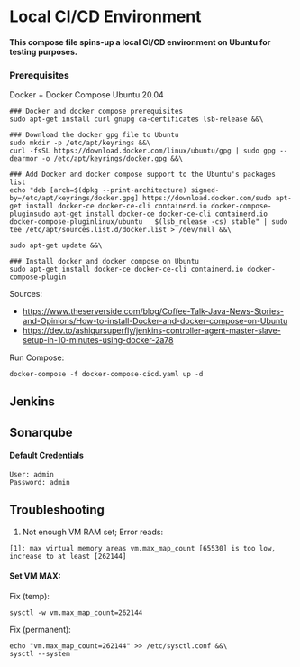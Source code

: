 # Local CI/CD Environment

#### This compose file spins-up a local CI/CD environment on Ubuntu for testing purposes. <br>


### Prerequisites
Docker + Docker Compose Ubuntu 20.04

```shell
### Docker and docker compose prerequisites
sudo apt-get install curl gnupg ca-certificates lsb-release &&\

### Download the docker gpg file to Ubuntu
sudo mkdir -p /etc/apt/keyrings &&\
curl -fsSL https://download.docker.com/linux/ubuntu/gpg | sudo gpg --dearmor -o /etc/apt/keyrings/docker.gpg &&\

### Add Docker and docker compose support to the Ubuntu's packages list
echo "deb [arch=$(dpkg --print-architecture) signed-by=/etc/apt/keyrings/docker.gpg] https://download.docker.com/sudo apt-get install docker-ce docker-ce-cli containerd.io docker-compose-pluginsudo apt-get install docker-ce docker-ce-cli containerd.io docker-compose-pluginlinux/ubuntu   $(lsb_release -cs) stable" | sudo tee /etc/apt/sources.list.d/docker.list > /dev/null &&\

sudo apt-get update &&\
 
### Install docker and docker compose on Ubuntu
sudo apt-get install docker-ce docker-ce-cli containerd.io docker-compose-plugin
```
Sources: 
- https://www.theserverside.com/blog/Coffee-Talk-Java-News-Stories-and-Opinions/How-to-install-Docker-and-docker-compose-on-Ubuntu
- https://dev.to/ashiqursuperfly/jenkins-controller-agent-master-slave-setup-in-10-minutes-using-docker-2a78

Run Compose:
```shell
docker-compose -f docker-compose-cicd.yaml up -d
```

## Jenkins

## Sonarqube

#### Default Credentials ###
```shell
User: admin
Password: admin
```

## Troubleshooting
1. Not enough VM RAM set; Error reads:
```shell
[1]: max virtual memory areas vm.max_map_count [65530] is too low, increase to at least [262144]
```

#### Set VM MAX:
Fix (temp):
```shell
sysctl -w vm.max_map_count=262144
```
Fix (permanent):
```shell
echo "vm.max_map_count=262144" >> /etc/sysctl.conf &&\
sysctl --system
```




